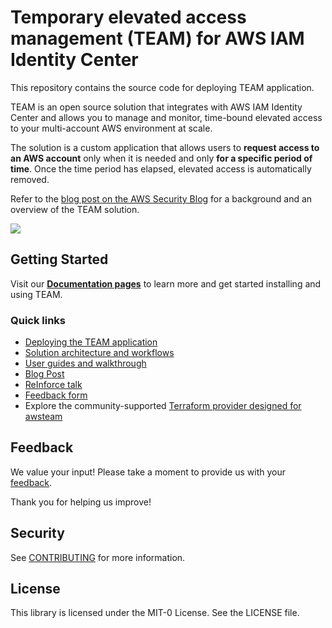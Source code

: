 # Temporary elevated access management (TEAM) for AWS IAM Identity Center
This repository contains the source code for deploying TEAM application.

TEAM is an open source solution that integrates with AWS IAM Identity Center and allows you to manage and monitor, time-bound elevated access to your multi-account AWS environment at scale.

The solution is a custom application that allows users to **request access to an AWS account** only when it is needed and only **for a specific period of time**. Once the time period has elapsed, elevated access is automatically removed.

Refer to the [blog post on the AWS Security Blog](https://aws.amazon.com/blogs/security/temporary-elevated-access-management-with-iam-identity-center/) for a background and an overview of the TEAM solution.

![](docs/docs/assets/images/home_page.png)
## Getting Started
Visit our **[Documentation pages](https://aws-samples.github.io/iam-identity-center-team/)** to learn more and get started installing and using TEAM.

### Quick links
- [Deploying the TEAM application](https://aws-samples.github.io/iam-identity-center-team/docs/deployment/)
- [Solution architecture and workflows](https://aws-samples.github.io/iam-identity-center-team/docs/overview/)
- [User guides and walkthrough](https://aws-samples.github.io/iam-identity-center-team/docs/guides/)
- [Blog Post](https://aws.amazon.com/blogs/security/temporary-elevated-access-management-with-iam-identity-center/)
- [ReInforce talk](https://www.youtube.com/watch?v=a1Na2G7TTQ0)
- [Feedback form](https://www.pulse.aws/survey/PZDTVK85)
- Explore the community-supported [Terraform provider designed for awsteam](https://registry.terraform.io/providers/brittandeyoung/awsteam/latest)

## Feedback 

We value your input! Please take a moment to provide us with your [feedback](https://www.pulse.aws/survey/PZDTVK85). 

Thank you for helping us improve!
## Security

See [CONTRIBUTING](CONTRIBUTING.md#security-issue-notifications) for more information.

## License

This library is licensed under the MIT-0 License. See the LICENSE file.